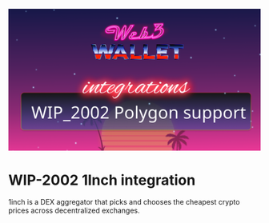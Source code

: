 ![image](../images/2002.png)

# WIP-2002 1Inch integration

1inch is a DEX aggregator that picks and chooses the cheapest crypto prices across decentralized exchanges.



